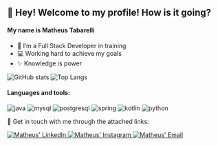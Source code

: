 ## 👋 Hey! Welcome to my profile! How is it going? 

#### My name is Matheus Tabarelli

- 🚀 I’m a Full Stack Developer in training 
- 💻 Working hard to achieve my goals
- ✨ Knowledge is power

![GitHub stats](https://github-readme-stats.vercel.app/api?username=MatheusTabarelli&show_icons=true&hide_title=true&count_private=true&include_all_commits=true&count_private=true&theme=gotham)
![Top Langs](https://github-readme-stats.vercel.app/api/top-langs/?username=MatheusTabarelli&layout=compact&theme=gotham&custom_title=Statistics)  
#### Languages and tools:
![java](https://img.shields.io/badge/Java-ED8B00?style=for-the-badge&logo=java&logoColor=white)
![mysql](https://img.shields.io/badge/MySQL-00000F?style=for-the-badge&logo=mysql&logoColor=white)
![postgresql](https://img.shields.io/badge/PostgreSQL-316192?style=for-the-badge&logo=postgresql&logoColor=white)
![spring](https://img.shields.io/badge/Spring-6DB33F?style=for-the-badge&logo=spring&logoColor=white)
![kotlin](https://img.shields.io/badge/Kotlin-0095D5?&style=for-the-badge&logo=kotlin&logoColor=white)
![python](https://img.shields.io/badge/Python-14354C?style=for-the-badge&logo=python&logoColor=white)

🔗 Get in touch with me through the attached links:  

<a href="https://www.linkedin.com/in/matheustabarelli">
   <img alt="Matheus' LinkedIn" src="https://img.shields.io/badge/LinkedIn-0077B5?style=for-the-badge&logo=linkedin&logoColor=white" />
</a>
<a href="https://www.instagram.com/matheustabarelli_/">
   <img alt="Matheus' Instagram" src="https://img.shields.io/badge/Instagram-E4405F?style=for-the-badge&logo=instagram&logoColor=white" />
</a>
<a href="mailto:12tabarelli@gmail.com">
   <img alt="Matheus' Email" src="https://img.shields.io/badge/Gmail-D14836?style=for-the-badge&logo=gmail&logoColor=white" />
</a>



